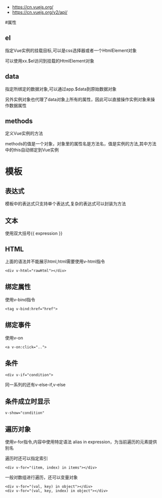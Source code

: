 * https://cn.vuejs.org/
* https://cn.vuejs.org/v2/api/

#属性
## el
指定Vue实例的挂载目标,可以是css选择器或者一个HtmlElement对象

可以使用xx.$el访问到挂载的HtmlElement对象


## data
指定所绑定的数据对象,可以通过app.$data到原始数据对象

另外实例对象也代理了data对象上所有的属性，因此可以直接操作实例对象来操作数据属性

## methods
定义Vue实例的方法

methods的值是一个对象，对象里的属性名是方法名，值是实例的方法,其中方法中的this自动绑定到Vue实例



# 模板
## 表达式

模板中的表达式只支持单个表达式,复杂的表达式可以封装为方法

## 文本
使用双大括号{{ expression }}

## HTML
上面的语法并不能展示html,html需要使用v-html指令
```
<div v-html="rawHtml"></div>
```

## 绑定属性
使用v-bind指令
```
<tag v-bind:href="href">
```

## 绑定事件
使用v-on

```
<a v-on:click="..">

```

## 条件
```
<div v-if="condition">
```
同一系列的还有v-else-if,v-else

## 条件成立时显示
```
v-show="condition"
```
## 遍历对象
使用v-for指令,内容中使用特定语法 alias in expression，为当前遍历的元素提供别名

遍历时还可以指定索引

```
<div v-for="(item, index) in items"></div>
```

一般对数组进行遍历，还可以变量对象
```
<div v-for="(val, key) in object"></div>
<div v-for="(val, key, index) in object"></div>
```